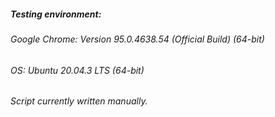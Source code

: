 ##### Testing environment:
###### Google Chrome: Version 95.0.4638.54 (Official Build) (64-bit)
###### OS: Ubuntu 20.04.3 LTS (64-bit)

###### Script currently written manually.
